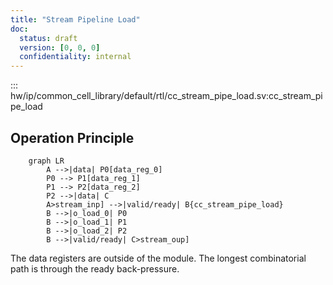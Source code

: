 ```yaml
---
title: "Stream Pipeline Load"
doc:
  status: draft
  version: [0, 0, 0]
  confidentiality: internal
---
```


::: hw/ip/common_cell_library/default/rtl/cc_stream_pipe_load.sv:cc_stream_pipe_load


## Operation Principle

```mermaid
    graph LR
        A -->|data| P0[data_reg_0]
        P0 --> P1[data_reg_1]
        P1 --> P2[data_reg_2]
        P2 -->|data| C
        A>stream_inp] -->|valid/ready| B{cc_stream_pipe_load}
        B -->|o_load_0| P0
        B -->|o_load_1| P1
        B -->|o_load_2| P2
        B -->|valid/ready| C>stream_oup]
```

The data registers are outside of the module.
The longest combinatorial path is through the ready back-pressure.

